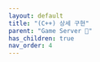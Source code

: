```yaml
---
layout: default
title: "(C++) 상세 구현"
parent: "Game Server 👾"
has_children: true
nav_order: 4
---
```


